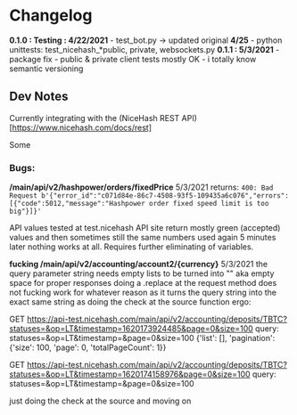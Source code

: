 # Changelog

**0.1.0 : Testing : 4/22/2021**
	- test_bot.py -> updated original
	**4/25**
	- python unittests: test_nicehash_*public, private, websockets.py
	**0.1.1 : 5/3/2021**
	- package fix
	- public & private client tests mostly OK
	- i totally know semantic versioning


## Dev Notes

Currently integrating with the (NiceHash REST API)[https://www.nicehash.com/docs/rest]

Some 

### Bugs:

**/main/api/v2/hashpower/orders/fixedPrice**
5/3/2021
returns: `400: Bad Request b'{"error_id":"c071d84e-86c7-4508-93f5-109435a6c076","errors":[{"code":5012,"message":"Hashpower order fixed speed limit is too big"}]}'`

API values tested at test.nicehash API site return mostly green (accepted) values and then sometimes still the same numbers used again 5 minutes later nothing works at all. Requires further eliminating of variables.


**fucking /main/api/v2/accounting/account2/{currency}**
5/3/2021
the query parameter string needs empty lists to be turned into "" aka empty space for proper responses
doing a .replace at the request method does not fucking work for whatever reason as it turns the query string into the exact same
string as doing the check at the source function ergo:

GET https://api-test.nicehash.com/main/api/v2/accounting/deposits/TBTC?statuses=&op=LT&timestamp=1620173924485&page=0&size=100
query: statuses=&op=LT&timestamp=&page=0&size=100
{'list': [], 'pagination': {'size': 100, 'page': 0, 'totalPageCount': 1}}

GET https://api-test.nicehash.com/main/api/v2/accounting/deposits/TBTC?statuses=&op=LT&timestamp=1620174158976&page=0&size=100
query: statuses=&op=LT&timestamp=&page=0&size=100

just doing the check at the source and moving on

